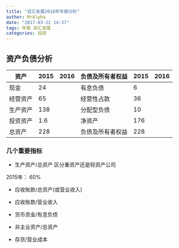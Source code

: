 ```yaml
---
title: "双汇发展2016年年报分析"
author: MrAlpha
date: "2017-03-22 14:37"
tags: 年报 双汇发展
categories: 投资
---
```


## 资产负债分析

|资产  |2015|2016|负债及所有者权益|2015|2016|
|----|----|----|--------|-----|-----|
|现金  |24  |    |有息负债    |6    |     |
|经营资产|65  |    |经营性占款   |36   |     |
|生产资产|138 |    |分配型负债   |10   |     |
|投资资产|1.6 |    |净资产     |176  |     |
|总资产 |228 |    |负债及所有者权益|228  |     |

### 几个重要指标

- 生产资产/总资产 区分重资产还是轻资产公司

2015年： 60%

- 应收账款/总资产(或营业收入)


- 应收账款/营业收入
- 货币资金/有息负债
- 非主业资产/总资产
- 存货/营业成本
